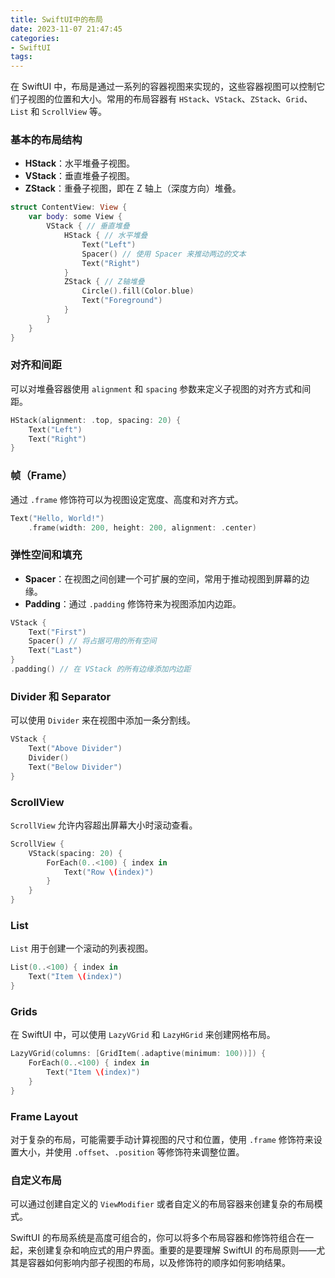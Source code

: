 ```yaml
---
title: SwiftUI中的布局
date: 2023-11-07 21:47:45
categories:
- SwiftUI
tags:
---
```

在 SwiftUI 中，布局是通过一系列的容器视图来实现的，这些容器视图可以控制它们子视图的位置和大小。常用的布局容器有 `HStack`、`VStack`、`ZStack`、`Grid`、`List` 和 `ScrollView` 等。

### 基本的布局结构

- **HStack**：水平堆叠子视图。
- **VStack**：垂直堆叠子视图。
- **ZStack**：重叠子视图，即在 Z 轴上（深度方向）堆叠。

```swift
struct ContentView: View {
    var body: some View {
        VStack { // 垂直堆叠
            HStack { // 水平堆叠
                Text("Left")
                Spacer() // 使用 Spacer 来推动两边的文本
                Text("Right")
            }
            ZStack { // Z轴堆叠
                Circle().fill(Color.blue)
                Text("Foreground")
            }
        }
    }
}
```

### 对齐和间距

可以对堆叠容器使用 `alignment` 和 `spacing` 参数来定义子视图的对齐方式和间距。

```swift
HStack(alignment: .top, spacing: 20) {
    Text("Left")
    Text("Right")
}
```

### 帧（Frame）

通过 `.frame` 修饰符可以为视图设定宽度、高度和对齐方式。

```swift
Text("Hello, World!")
    .frame(width: 200, height: 200, alignment: .center)
```

### 弹性空间和填充

- **Spacer**：在视图之间创建一个可扩展的空间，常用于推动视图到屏幕的边缘。
- **Padding**：通过 `.padding` 修饰符来为视图添加内边距。

```swift
VStack {
    Text("First")
    Spacer() // 将占据可用的所有空间
    Text("Last")
}
.padding() // 在 VStack 的所有边缘添加内边距
```

### Divider 和 Separator

可以使用 `Divider` 来在视图中添加一条分割线。

```swift
VStack {
    Text("Above Divider")
    Divider()
    Text("Below Divider")
}
```

### ScrollView

`ScrollView` 允许内容超出屏幕大小时滚动查看。

```swift
ScrollView {
    VStack(spacing: 20) {
        ForEach(0..<100) { index in
            Text("Row \(index)")
        }
    }
}
```

### List

`List` 用于创建一个滚动的列表视图。

```swift
List(0..<100) { index in
    Text("Item \(index)")
}
```

### Grids

在 SwiftUI 中，可以使用 `LazyVGrid` 和 `LazyHGrid` 来创建网格布局。

```swift
LazyVGrid(columns: [GridItem(.adaptive(minimum: 100))]) {
    ForEach(0..<100) { index in
        Text("Item \(index)")
    }
}
```

### Frame Layout

对于复杂的布局，可能需要手动计算视图的尺寸和位置，使用 `.frame` 修饰符来设置大小，并使用 `.offset`、`.position` 等修饰符来调整位置。

### 自定义布局

可以通过创建自定义的 `ViewModifier` 或者自定义的布局容器来创建复杂的布局模式。

SwiftUI 的布局系统是高度可组合的，你可以将多个布局容器和修饰符组合在一起，来创建复杂和响应式的用户界面。重要的是要理解 SwiftUI 的布局原则——尤其是容器如何影响内部子视图的布局，以及修饰符的顺序如何影响结果。